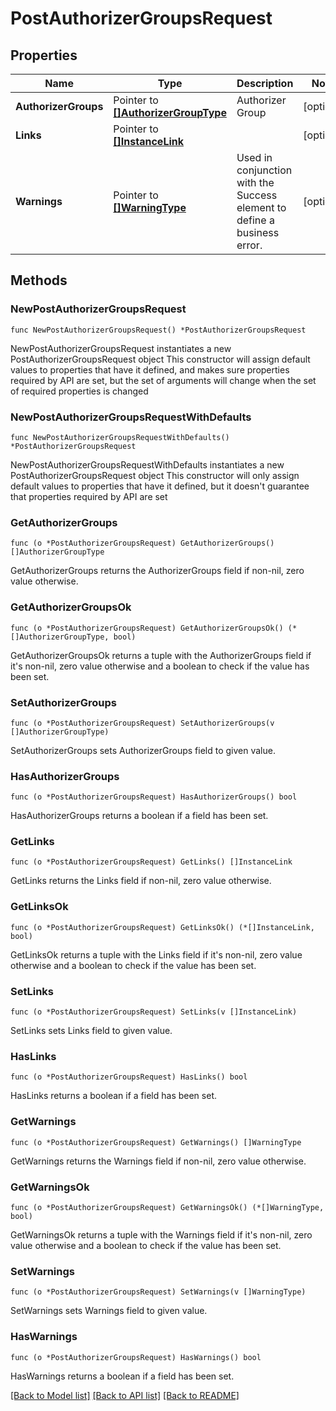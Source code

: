 # PostAuthorizerGroupsRequest

## Properties

Name | Type | Description | Notes
------------ | ------------- | ------------- | -------------
**AuthorizerGroups** | Pointer to [**[]AuthorizerGroupType**](AuthorizerGroupType.md) | Authorizer Group | [optional] 
**Links** | Pointer to [**[]InstanceLink**](InstanceLink.md) |  | [optional] 
**Warnings** | Pointer to [**[]WarningType**](WarningType.md) | Used in conjunction with the Success element to define a business error. | [optional] 

## Methods

### NewPostAuthorizerGroupsRequest

`func NewPostAuthorizerGroupsRequest() *PostAuthorizerGroupsRequest`

NewPostAuthorizerGroupsRequest instantiates a new PostAuthorizerGroupsRequest object
This constructor will assign default values to properties that have it defined,
and makes sure properties required by API are set, but the set of arguments
will change when the set of required properties is changed

### NewPostAuthorizerGroupsRequestWithDefaults

`func NewPostAuthorizerGroupsRequestWithDefaults() *PostAuthorizerGroupsRequest`

NewPostAuthorizerGroupsRequestWithDefaults instantiates a new PostAuthorizerGroupsRequest object
This constructor will only assign default values to properties that have it defined,
but it doesn't guarantee that properties required by API are set

### GetAuthorizerGroups

`func (o *PostAuthorizerGroupsRequest) GetAuthorizerGroups() []AuthorizerGroupType`

GetAuthorizerGroups returns the AuthorizerGroups field if non-nil, zero value otherwise.

### GetAuthorizerGroupsOk

`func (o *PostAuthorizerGroupsRequest) GetAuthorizerGroupsOk() (*[]AuthorizerGroupType, bool)`

GetAuthorizerGroupsOk returns a tuple with the AuthorizerGroups field if it's non-nil, zero value otherwise
and a boolean to check if the value has been set.

### SetAuthorizerGroups

`func (o *PostAuthorizerGroupsRequest) SetAuthorizerGroups(v []AuthorizerGroupType)`

SetAuthorizerGroups sets AuthorizerGroups field to given value.

### HasAuthorizerGroups

`func (o *PostAuthorizerGroupsRequest) HasAuthorizerGroups() bool`

HasAuthorizerGroups returns a boolean if a field has been set.

### GetLinks

`func (o *PostAuthorizerGroupsRequest) GetLinks() []InstanceLink`

GetLinks returns the Links field if non-nil, zero value otherwise.

### GetLinksOk

`func (o *PostAuthorizerGroupsRequest) GetLinksOk() (*[]InstanceLink, bool)`

GetLinksOk returns a tuple with the Links field if it's non-nil, zero value otherwise
and a boolean to check if the value has been set.

### SetLinks

`func (o *PostAuthorizerGroupsRequest) SetLinks(v []InstanceLink)`

SetLinks sets Links field to given value.

### HasLinks

`func (o *PostAuthorizerGroupsRequest) HasLinks() bool`

HasLinks returns a boolean if a field has been set.

### GetWarnings

`func (o *PostAuthorizerGroupsRequest) GetWarnings() []WarningType`

GetWarnings returns the Warnings field if non-nil, zero value otherwise.

### GetWarningsOk

`func (o *PostAuthorizerGroupsRequest) GetWarningsOk() (*[]WarningType, bool)`

GetWarningsOk returns a tuple with the Warnings field if it's non-nil, zero value otherwise
and a boolean to check if the value has been set.

### SetWarnings

`func (o *PostAuthorizerGroupsRequest) SetWarnings(v []WarningType)`

SetWarnings sets Warnings field to given value.

### HasWarnings

`func (o *PostAuthorizerGroupsRequest) HasWarnings() bool`

HasWarnings returns a boolean if a field has been set.


[[Back to Model list]](../README.md#documentation-for-models) [[Back to API list]](../README.md#documentation-for-api-endpoints) [[Back to README]](../README.md)


